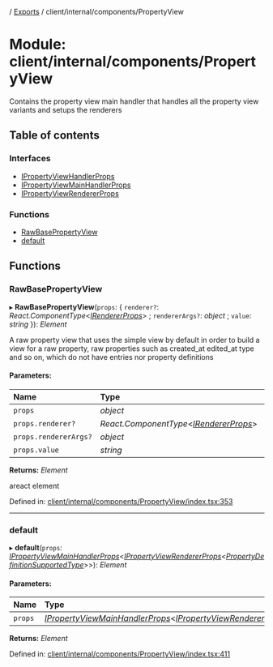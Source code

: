 [](../README.md) / [Exports](../modules.md) / client/internal/components/PropertyView

# Module: client/internal/components/PropertyView

Contains the property view main handler that handles all
the property view variants and setups the renderers

## Table of contents

### Interfaces

- [IPropertyViewHandlerProps](../interfaces/client_internal_components_propertyview.ipropertyviewhandlerprops.md)
- [IPropertyViewMainHandlerProps](../interfaces/client_internal_components_propertyview.ipropertyviewmainhandlerprops.md)
- [IPropertyViewRendererProps](../interfaces/client_internal_components_propertyview.ipropertyviewrendererprops.md)

### Functions

- [RawBasePropertyView](client_internal_components_propertyview.md#rawbasepropertyview)
- [default](client_internal_components_propertyview.md#default)

## Functions

### RawBasePropertyView

▸ **RawBasePropertyView**(`props`: { `renderer?`: *React.ComponentType*<[*IRendererProps*](../interfaces/client_internal_renderer.irendererprops.md)\> ; `rendererArgs?`: *object* ; `value`: *string*  }): *Element*

A raw property view that uses the simple view
by default in order to build a view for a raw property, raw properties
such as created_at edited_at type and so on, which do not have entries
nor property definitions

#### Parameters:

Name | Type | Description |
:------ | :------ | :------ |
`props` | *object* | the props   |
`props.renderer?` | *React.ComponentType*<[*IRendererProps*](../interfaces/client_internal_renderer.irendererprops.md)\> | - |
`props.rendererArgs?` | *object* | - |
`props.value` | *string* | - |

**Returns:** *Element*

areact element

Defined in: [client/internal/components/PropertyView/index.tsx:353](https://github.com/onzag/itemize/blob/3efa2a4a/client/internal/components/PropertyView/index.tsx#L353)

___

### default

▸ **default**(`props`: [*IPropertyViewMainHandlerProps*](../interfaces/client_internal_components_propertyview.ipropertyviewmainhandlerprops.md)<[*IPropertyViewRendererProps*](../interfaces/client_internal_components_propertyview.ipropertyviewrendererprops.md)<[*PropertyDefinitionSupportedType*](base_root_module_itemdefinition_propertydefinition_types.md#propertydefinitionsupportedtype)\>\>): *Element*

#### Parameters:

Name | Type |
:------ | :------ |
`props` | [*IPropertyViewMainHandlerProps*](../interfaces/client_internal_components_propertyview.ipropertyviewmainhandlerprops.md)<[*IPropertyViewRendererProps*](../interfaces/client_internal_components_propertyview.ipropertyviewrendererprops.md)<[*PropertyDefinitionSupportedType*](base_root_module_itemdefinition_propertydefinition_types.md#propertydefinitionsupportedtype)\>\> |

**Returns:** *Element*

Defined in: [client/internal/components/PropertyView/index.tsx:411](https://github.com/onzag/itemize/blob/3efa2a4a/client/internal/components/PropertyView/index.tsx#L411)

